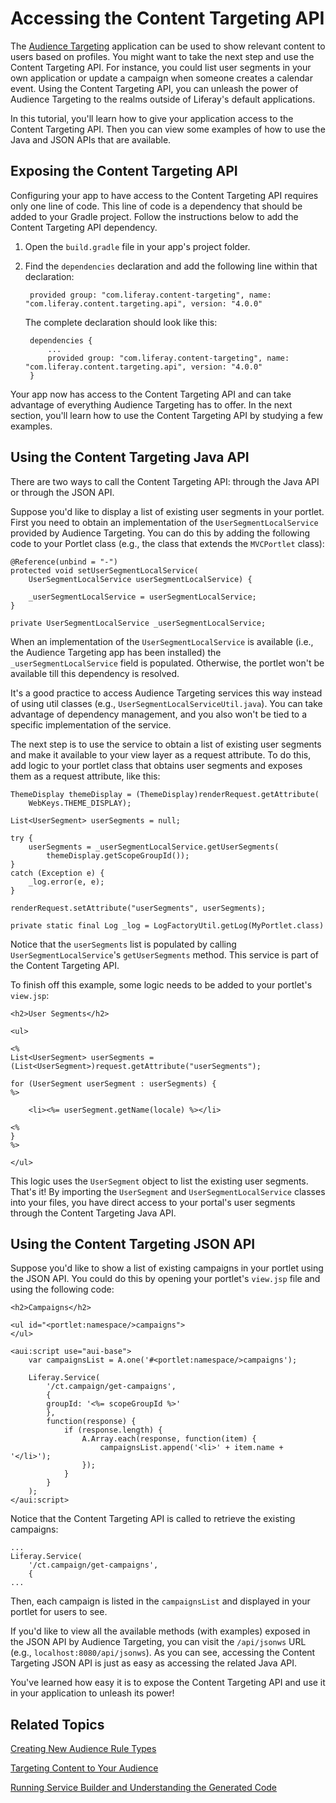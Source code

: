 # Accessing the Content Targeting API [](id=accessing-the-content-targeting-api)

The [Audience Targeting](https://www.liferay.com/marketplace/-/mp/application/43707761)
application can be used to show relevant content to users based on profiles. You
might want to take the next step and use the Content Targeting API. For
instance, you could list user segments in your own application or update a
campaign when someone creates a calendar event. Using the Content Targeting API,
you can unleash the power of Audience Targeting to the realms outside of
Liferay's default applications.

In this tutorial, you'll learn how to give your application access to the
Content Targeting API. Then you can view some examples of how to use the Java
and JSON APIs that are available. 

## Exposing the Content Targeting API [](id=exposing-the-content-targeting-api)

Configuring your app to have access to the Content Targeting API requires only
one line of code. This line of code is a dependency that should be added to your
Gradle project. Follow the instructions below to add the Content Targeting API
dependency.

1. Open the `build.gradle` file in your app's project folder.

2. Find the `dependencies` declaration and add the following line within that
   declaration:

        provided group: "com.liferay.content-targeting", name: "com.liferay.content.targeting.api", version: "4.0.0"

    The complete declaration should look like this:

        dependencies {
            ...
            provided group: "com.liferay.content-targeting", name: "com.liferay.content.targeting.api", version: "4.0.0"
        }

Your app now has access to the Content Targeting API and can take advantage of
everything Audience Targeting has to offer. In the next section, you'll learn
how to use the Content Targeting API by studying a few examples.

## Using the Content Targeting Java API [](id=using-the-content-targeting-java-api)

There are two ways to call the Content Targeting API: through the Java API or
through the JSON API. 

Suppose you'd like to display a list of existing user segments in your portlet.
First you need to obtain an implementation of the `UserSegmentLocalService`
provided by Audience Targeting. You can do this by adding the following code to
your Portlet class (e.g., the class that extends the `MVCPortlet` class):

    @Reference(unbind = "-")
    protected void setUserSegmentLocalService(
        UserSegmentLocalService userSegmentLocalService) {

        _userSegmentLocalService = userSegmentLocalService;
    }

    private UserSegmentLocalService _userSegmentLocalService;

When an implementation of the `UserSegmentLocalService` is available (i.e., the
Audience Targeting app has been installed) the `_userSegmentLocalService` field
is populated. Otherwise, the portlet won't be available till this dependency
is resolved.

It's a good practice to access Audience Targeting services this way instead of
using util classes (e.g., `UserSegmentLocalServiceUtil.java`). You can take
advantage of dependency management, and you also won't be tied to a specific
implementation of the service.

The next step is to use the service to obtain a list of existing user segments
and make it available to your view layer as a request attribute. To do this, add
logic to your portlet class that obtains user segments and exposes them as a
request attribute, like this:

    ThemeDisplay themeDisplay = (ThemeDisplay)renderRequest.getAttribute(
        WebKeys.THEME_DISPLAY);

    List<UserSegment> userSegments = null;

    try {
        userSegments = _userSegmentLocalService.getUserSegments(
            themeDisplay.getScopeGroupId());
    }
    catch (Exception e) {
        _log.error(e, e);
    }

    renderRequest.setAttribute("userSegments", userSegments);

    private static final Log _log = LogFactoryUtil.getLog(MyPortlet.class)

Notice that the `userSegments` list is populated by calling
`UserSegmentLocalService`'s `getUserSegments` method. This service is part
of the Content Targeting API. 

To finish off this example, some logic needs to be added to your portlet's
`view.jsp`:

    <h2>User Segments</h2>

    <ul>

    <%
    List<UserSegment> userSegments = (List<UserSegment>)request.getAttribute("userSegments");

    for (UserSegment userSegment : userSegments) {
    %>

        <li><%= userSegment.getName(locale) %></li>

    <%
    }
    %>

    </ul>

This logic uses the `UserSegment` object to list the existing user segments.
That's it! By importing the `UserSegment` and `UserSegmentLocalService` classes
into your files, you have direct access to your portal's user segments through
the Content Targeting Java API. 

## Using the Content Targeting JSON API [](id=using-the-content-targeting-json-api)

Suppose you'd like to show a list of existing campaigns in your portlet using
the JSON API. You could do this by opening your portlet's `view.jsp` file and
using the following code:

    <h2>Campaigns</h2>

    <ul id="<portlet:namespace/>campaigns">
    </ul>

    <aui:script use="aui-base">
        var campaignsList = A.one('#<portlet:namespace/>campaigns');

        Liferay.Service(
            '/ct.campaign/get-campaigns',
            {
            groupId: '<%= scopeGroupId %>'
            },
            function(response) {
                if (response.length) {
                    A.Array.each(response, function(item) {
                        campaignsList.append('<li>' + item.name + '</li>');
                    });
                }
            }
        );
    </aui:script>

Notice that the Content Targeting API is called to retrieve the existing
campaigns:

    ...
    Liferay.Service(
        '/ct.campaign/get-campaigns',
        {
    ...

Then, each campaign is listed in the `campaignsList` and displayed in your
portlet for users to see.

If you'd like to view all the available methods (with examples) exposed in the
JSON API by Audience Targeting, you can visit the `/api/jsonws` URL (e.g.,
`localhost:8080/api/jsonws`). As you can see, accessing the Content Targeting
JSON API is just as easy as accessing the related Java API.

You've learned how easy it is to expose the Content Targeting API and use it in
your application to unleash its power!

## Related Topics [](id=related-topics)

[Creating New Audience Rule Types](/develop/tutorials/-/knowledge_base/7-0/creating-new-audience-targeting-rule-types)

[Targeting Content to Your Audience](/discover/portal/-/knowledge_base/7-0/targeting-content-to-your-audience)

[Running Service Builder and Understanding the Generated Code](/develop/tutorials/-/knowledge_base/7-0/running-service-builder-and-understanding-the-generated-code)
